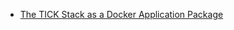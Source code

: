 
* [The TICK Stack as a Docker Application Package](https://medium.com/better-programming/the-tick-stack-as-a-docker-application-package-1d0d6b869211)
